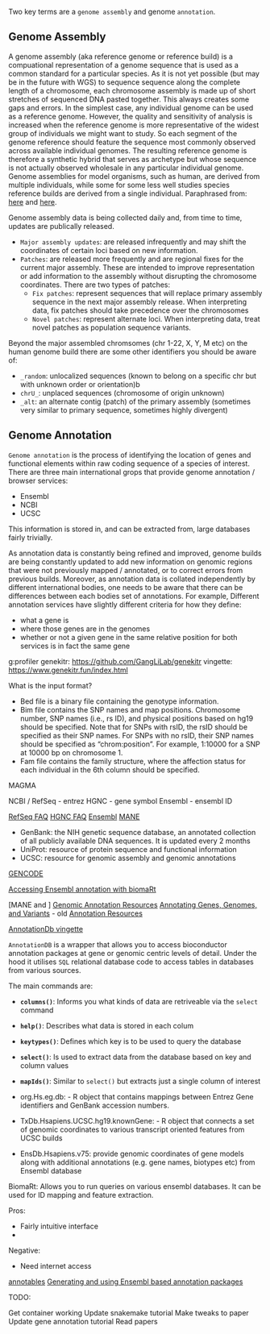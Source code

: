 
Two key terms are a `genome assembly` and genome `annotation`.

## Genome Assembly

A genome assembly (aka reference genome or reference build) is a compuational representation 
of a genome sequence that is used as a common standard for a particular species. As it is not 
yet possible (but may be in the future with WGS) to sequence sequence along the complete length 
of a chromosome, each chromosome assembly is made up of short stretches of sequenced DNA pasted 
together. This always creates some gaps and errors. In the simplest case, any individual genome 
can be used as a reference genome. However, the quality and sensitivity of analysis is increased 
when the reference genome is more representative of the widest group of individuals we might want 
to study. So each segment of the genome reference should feature the sequence most commonly 
observed across available individual genomes. The resulting reference genome is therefore a 
synthetic hybrid that serves as archetype but whose sequence is not actually observed wholesale 
in any particular individual genome. Genome assemblies for model organisms, such as human, 
are derived from multiple individuals, while some for some less well studies species 
reference builds are derived from a single individual. Paraphrased from: 
[here](https://www.ensembl.org/info/genome/genebuild/assembly.html) and 
[here](https://gatk.broadinstitute.org/hc/en-us/articles/360035891071).

Genome assembly data is being collected daily and, from time to time, updates are publically released.

- `Major assembly updates`: are released infrequently and may shift the coordinates of certain loci
  based on new information.
- `Patches`: are released more frequently and are regional fixes for the current major assembly. 
These are intended to improve representation or add information to the assembly without disrupting
the chromosome coordinates. There are two types of patches:
    - `Fix patches`: represent sequences that will replace primary assembly sequence in the next
      major assembly release. When interpreting data, fix patches should take precedence over the
      chromosomes
    - `Novel patches`: represent alternate loci. When interpreting data, treat novel patches as
      population sequence variants.

Beyond the major assembled chromsomes (chr 1-22, X, Y, M etc) on the human genome build there
are some other identifiers you should be aware of:

- `_random`: unlocalized sequences (known to belong on a specific chr but with unknown order or orientation)b
- `chrU_`: unplaced sequences (chromosome of origin unknown)
- `_alt`: an alternate contig (patch) of the primary assembly (sometimes very similar to primary sequence, sometimes highly divergent)


## Genome Annotation


`Genome annotation` is the process of identifying the location of genes and functional 
elements within raw coding sequence of a species of interest. There are three main 
international grops that provide genome annotation / browser services:

- Ensembl
- NCBI
- UCSC


This information is 
stored in, and can be extracted from, large databases fairly trivially. 

As annotation data is constantly being refined and improved, genome builds are being 
constantly updated to add new information on genomic regions that were not previously
mapped / annotated, or to correct errors from previous builds. Moreover, as
annotation data is collated independently by different international bodies, one 
needs to be aware that there can be differences between each bodies set of 
annotations. For example, Different annotation services have slightly different criteria 
for how they define:

- what a gene is
- where those genes are in the genomes
- whether or not a given gene in the same relative position for both services is in fact the same gene




g:profiler
genekitr: https://github.com/GangLiLab/genekitr
vingette: https://www.genekitr.fun/index.html

What is the input format?

- Bed file is a binary file containing the genotype information. 
- Bim file contains the SNP names and map positions. Chromosome number, SNP names (i.e., rs ID), and physical positions based on hg19 should be specified. Note that for SNPs with rsID, the rsID should be specified as their SNP names. For SNPs with no rsID, their SNP names should be specified as “chrom:position”. For example, 1:10000 for a SNP at 10000 bp on chromosome 1. 
- Fam file contains the family structure, where the affection status for each individual in the 6th column should be specified. 


MAGMA 


NCBI / RefSeq - entrez
HGNC - gene symbol
Ensembl - ensembl ID


[RefSeq FAQ](https://www.ncbi.nlm.nih.gov/books/NBK50679/#RefSeqFAQ.what_is_a_reference_sequence_r)
[HGNC FAQ](https://www.genenames.org/help/faq/)
[Ensembl](https://www.ensembl.org/info/index.html)
[MANE](https://www.ncbi.nlm.nih.gov/refseq/MANE/)
- GenBank: the NIH genetic sequence database, an annotated collection of all publicly available DNA sequences. It is
updated every 2 months
- UniProt: resource of protein sequence and functional information
- UCSC: resource for genomic assembly and genomic annotations 

[GENCODE](https://www.gencodegenes.org)


[Accessing Ensembl annotation with biomaRt](https://rdrr.io/bioc/biomaRt/f/vignettes/accessing_ensembl.Rmd)



[MANE and ]
[Genomic Annotation Resources](https://www.bioconductor.org/packages/release/workflows/vignettes/annotation/inst/doc/Annotation_Resources.html)
[Annotating Genes, Genomes, and Variants](https://www.bioconductor.org/help/course-materials/2014/SeattleOct2014/B02.4_Annotation.html) - old
[Annotation Resources](https://www.bioconductor.org/help/course-materials/2019/CSAMA/L1.5-bioc-annotation.html)





[AnnotationDb vingette](https://www.bioconductor.org/packages/devel/bioc/vignettes/AnnotationDbi/inst/doc/IntroToAnnotationPackages.pdf)

`AnnotationDB` is a wrapper that allows you to access bioconductor annotation packages
at gene or genomic centric levels of detail. Under the hood it utilises `SQL` relational
database code to access tables in databases from various sources.

The main commands are:

- **`columns()`**: Informs you what kinds of data are retriveable via the `select` command
- **`help()`**: Describes what data is stored in each colum  
- **`keytypes()`**: Defines which key is to be used to query the database
- **`select()`**: Is used to extract data from the database based on key and column values
- **`mapIds()`**: Similar to `select()` but extracts just a single column of interest




- org.Hs.eg.db: - R object that contains mappings between Entrez Gene identifiers and GenBank accession numbers.
- TxDb.Hsapiens.UCSC.hg19.knownGene: - R object that connects a set of genomic coordinates to various transcript oriented features from UCSC builds
- EnsDb.Hsapiens.v75: provide genomic coordinates of gene models along with additional annotations (e.g. gene names, biotypes etc) from Ensembl database






BiomaRt: Allows you to run queries on various ensembl databases. It can be used for ID mapping and feature extraction.

Pros:

- Fairly intuitive interface
- 

Negative:

- Need internet access


[annotables](https://github.com/stephenturner/annotables)
[Generating and using Ensembl based annotation packages](https://www.bioconductor.org/packages/devel/bioc/vignettes/ensembldb/inst/doc/ensembldb.html)


TODO:

Get container working
Update snakemake tutorial
Make tweaks to paper
Update gene annotation tutorial
Read papers
